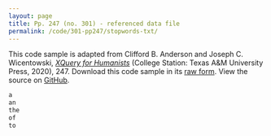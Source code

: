 ```yaml
---
layout: page
title: Pp. 247 (no. 301) - referenced data file
permalink: /code/301-pp247/stopwords-txt/
---
```


This code sample is adapted from Clifford B. Anderson and Joseph C. Wicentowski, 
[_XQuery for Humanists_](/) (College Station: Texas A&M University Press, 2020), 247. 
Download this code sample in its [raw form](/code/301-pp247/stopwords-txt/stopwords.txt).
View the source on [GitHub](https://github.com/coding4humanists/xquery4humanists/blob/release/code/301-pp247/stopwords-txt/stopwords.txt).

```txt
a
an
the
of
to
```
